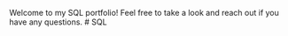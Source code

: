 Welcome to my SQL portfolio!
Feel free to take a look and reach out if you have any questions. # SQL
